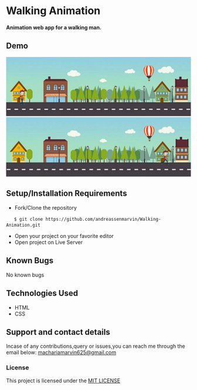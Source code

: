 # Walking Animation
#### Animation web app for a walking man.
## Demo
![Website image](/Assets/README/S1.png)
![Website image](/Assets/README/S2.png)

## Setup/Installation Requirements
* Fork/Clone the repository
```
   $ git clone https://github.com/andreassenmarvin/Walking-Animation.git

```

* Open your project on your favorite editor
* Open project on Live Server
## Known Bugs
No known bugs
## Technologies Used
* HTML
* CSS
## Support and contact details
Incase of any contributions,query or issues,you can reach me through the email below:
machariamarvin625@gmail.com
### License
This project is licensed under the [MIT LICENSE](https://github.com/andreassenmarvin/Walking-Animation/blob/master/LICENSE) 
